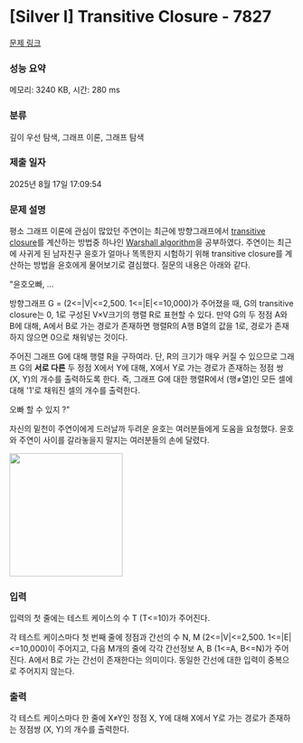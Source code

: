 # [Silver I] Transitive Closure - 7827 

[문제 링크](https://www.acmicpc.net/problem/7827) 

### 성능 요약

메모리: 3240 KB, 시간: 280 ms

### 분류

깊이 우선 탐색, 그래프 이론, 그래프 탐색

### 제출 일자

2025년 8월 17일 17:09:54

### 문제 설명

<p>평소 그래프 이론에 관심이 많았던 주연이는 최근에 방향그래프에서 <a href="https://en.wikipedia.org/wiki/Transitive_closure">transitive closure</a>를 계산하는 방법중 하나인 <a href="https://en.wikipedia.org/wiki/Floyd%E2%80%93Warshall_algorithm">Warshall algorithm</a>을 공부하였다. 주연이는 최근에 사귀게 된 남자친구 윤호가 얼마나 똑똑한지 시험하기 위해 transitive closure를 계산하는 방법을 윤호에게 물어보기로 결심했다. 질문의 내용은 아래와 같다.</p>

<p>"윤호오빠, ...</p>

<p>방향그래프 G = <V, E> (2<=|V|<=2,500. 1<=|E|<=10,000)가 주어졌을 때, G의 transitive closure는 0, 1로 구성된 V×V크기의 행렬 R로 표현할 수 있다. 만약 G의 두 정점 A와 B에 대해, A에서 B로 가는 경로가 존재하면 행렬R의 A행 B열의 값을 1로, 경로가 존재하지 않으면 0으로 채워넣는 것이다.</p>

<p>주어진 그래프 G에 대해 행렬 R을 구하여라. 단, R의 크기가 매우 커질 수 있으므로 그래프 G의 <strong>서로 다른</strong> 두 정점 X에서 Y에 대해, X에서 Y로 가는 경로가 존재하는 정점 쌍 (X, Y)의 개수를 출력하도록 한다. 즉, 그래프 G에 대한 행렬R에서 (행≠열)인 모든 셀에 대해 '1'로 채워진 셀의 개수를 출력한다.</p>

<p>오빠 할 수 있지 ?"</p>

<p>자신의 밑천이 주연이에게 드러날까 두려운 윤호는 여러분들에게 도움을 요청했다. 윤호와 주연이 사이를 갈라놓을지 말지는 여러분들의 손에 달렸다.</p>

<p><img src="https://www.acmicpc.net/userupload/Hibbah/201504/d9b29c14ef1d7d5d60b352a4b115913e.jpg" style="height:217.469879518072px; width:200px"></p>

### 입력 

 <p>입력의 첫 줄에는 테스트 케이스의 수 T (T<=10)가 주어진다.</p>

<p>각 테스트 케이스마다 첫 번째 줄에 정점과 간선의 수 N, M (2<=|V|<=2,500. 1<=|E|<=10,000)이 주어지고, 다음 M개의 줄에 각각 간선정보 A, B (1<=A, B<=N)가 주어진다. A에서 B로 가는 간선이 존재한다는 의미이다. 동일한 간선에 대한 입력이 중복으로 주어지지 않는다.</p>

### 출력 

 <p>각 테스트 케이스마다 한 줄에 X≠Y인 정점 X, Y에 대해 X에서 Y로 가는 경로가 존재하는 정점쌍 (X, Y)의 개수를 출력한다.</p>

